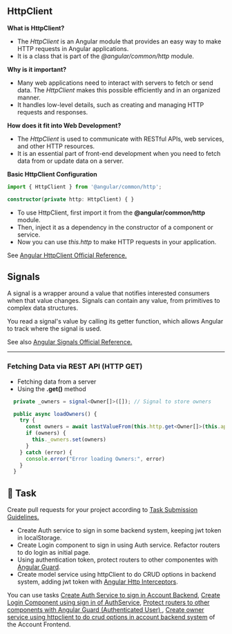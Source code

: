 ## HttpClient

**What is HttpClient?**

- The *HttpClient* is an Angular module that provides an easy way to make HTTP requests in Angular applications.
- It is a class that is part of the *@angular/common/http* module.

**Why is it important?**

- Many web applications need to interact with servers to fetch or send data. The *HttpClient* makes this possible efficiently and in an organized manner.
- It handles low-level details, such as creating and managing HTTP requests and responses.

**How does it fit into Web Development?**

- The *HttpClient* is used to communicate with RESTful APIs, web services, and other HTTP resources.
- It is an essential part of front-end development when you need to fetch data from or update data on a server.

**Basic HttpClient Configuration**

```typescript
import { HttpClient } from '@angular/common/http';

constructor(private http: HttpClient) { }
```

- To use HttpClient, first import it from the **@angular/common/http** module.
- Then, inject it as a dependency in the constructor of a component or service.
- Now you can use *this.http* to make HTTP requests in your application.

See [Angular HttpClient Official Reference.](https://angular.dev/guide/http)


## Signals

A signal is a wrapper around a value that notifies interested consumers when that value changes. Signals can contain any value, from primitives to complex data structures.

You read a signal's value by calling its getter function, which allows Angular to track where the signal is used.

See also [Angular Signals Official Reference.](https://angular.dev/guide/signals)

---

### Fetching Data via REST API (HTTP GET)

- Fetching data from a server
- Using the **.get()** method

```typescript
  private _owners = signal<Owner[]>([]); // Signal to store owners

  public async loadOwners() {
    try {
      const owners = await lastValueFrom(this.http.get<Owner[]>(this.apiUrl))
      if (owners) {
        this._owners.set(owners)
      }
    } catch (error) {
      console.error("Error loading Owners:", error)
    }
  }
```

## 👷 Task

Create pull requests for your project according to [Task Submission Guidelines.](../assessment.md#task-submission)

- Create Auth service to sign in some backend system, keeping jwt token in localStorage. 
- Create Login component to sign in using Auth service. Refactor routers to do login as initial page.
- Using authentication token, protect routers to other componentes with [Angular Guard](https://angular.dev/api/router/CanActivate).
- Create model service using httpClient to do CRUD options in backend system, adding jwt token with [Angular Http Interceptors](https://angular.dev/guide/http/interceptors).

You can use tasks [Create Auth Service to sign in Account Backend](https://github.com/persapiens-classes/account-frontend/issues/18), [Create Login Component using sign in of AuthService](https://github.com/persapiens-classes/account-frontend/issues/20), [Protect routers to other components with Angular Guard (Authenticated User) ](https://github.com/persapiens-classes/account-frontend/issues/22), [Create owner service using httpclient to do crud options in account backend system](https://github.com/persapiens-classes/account-frontend/issues/25) of the Account Frontend.
